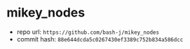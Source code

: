 # mikey_nodes
- repo url: `https://github.com/bash-j/mikey_nodes`
- commit hash: `88e644dcda5c0267430ef3389c752b834a586dcc`
